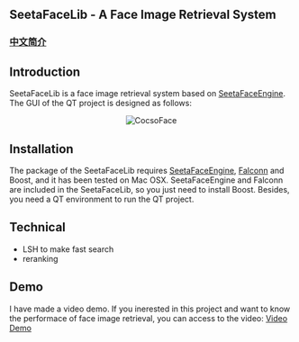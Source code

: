 ## SeetaFaceLib - A Face Image Retrieval System

### [中文简介](doc/README_Chinese.md)

## Introduction
SeetaFaceLib is a face image retrieval system based on [SeetaFaceEngine](https://github.com/seetaface/SeetaFaceEngine). The GUI of the QT project is designed as follows:

<p align="center"><img src="http://i300.photobucket.com/albums/nn17/willard-yuan/demo_zpsvuygqatm.png" alt="CocsoFace"/></p>

## Installation

The package of the SeetaFaceLib requires [SeetaFaceEngine]((https://github.com/seetaface/SeetaFaceEngine)), [Falconn](https://github.com/FALCONN-LIB/FALCONN) and Boost, and it has been tested on Mac OSX. SeetaFaceEngine and Falconn are included in the SeetaFaceLib, so you just need to install Boost. Besides, you need a QT environment to run the QT project.

## Technical

- LSH to make fast search
- reranking

## Demo

I have made a video demo. If you inerested in this project and want to know the performace of face image retrieval, you can access to the video: [Video Demo](https://yongyuan.name/project/)

